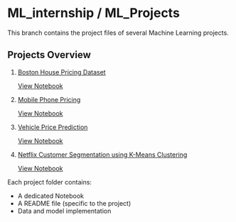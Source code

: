 # ML_internship / ML_Projects  
This branch contains the project files of several Machine Learning projects.

##  Projects Overview

1. [Boston House Pricing Dataset](Boston%20House%20Pricing%20Dataset)

      [View Notebook](Boston%20House%20Pricing%20Dataset/House_price_prediction.ipynb)

2. [Mobile Phone Pricing](Mobile%20Phone%20Pricing/)

     [View Notebook](Mobile%20Phone%20Pricing/Mobile_Phone_Pricing.ipynb)

3. [Vehicle Price Prediction](Vehicle%20Price%20Prediction/)

      [View Notebook](Vehicle%20Price%20Prediction/Vehical_price.ipynb)
4. [Netflix Customer Segmentation using K-Means Clustering](Neflix_Customer%20Segmentation%20using%20K-Means%20Clustering)

      [View Notebook](Neflix_Customer%20Segmentation%20using%20K-Means%20Clustering/Netflix_KMeans.ipynb)   


Each project folder contains:
- A dedicated Notebook
- A README file (specific to the project)
- Data and model implementation 


